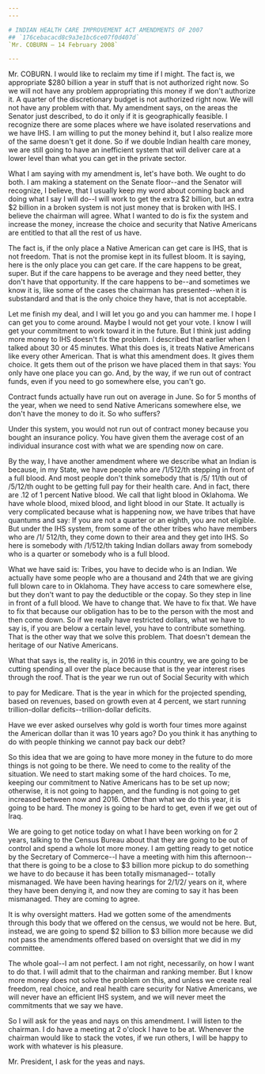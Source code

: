 ```yaml
---
---

# INDIAN HEALTH CARE IMPROVEMENT ACT AMENDMENTS OF 2007
## `176cebacacd8c9a3e1bc6ce07f0d407d`
`Mr. COBURN — 14 February 2008`

---
```



Mr. COBURN. I would like to reclaim my time if I might. The fact is, 
we appropriate $280 billion a year in stuff that is not authorized 
right now. So we will not have any problem appropriating this money if 
we don't authorize it. A quarter of the discretionary budget is not 
authorized right now. We will not have any problem with that. My 
amendment says, on the areas the Senator just described, to do it only 
if it is geographically feasible. I recognize there are some places 
where we have isolated reservations and we have IHS. I am willing to 
put the money behind it, but I also realize more of the same doesn't 
get it done. So if we double Indian health care money, we are still 
going to have an inefficient system that will deliver care at a lower 
level than what you can get in the private sector.

What I am saying with my amendment is, let's have both. We ought to 
do both. I am making a statement on the Senate floor--and the Senator 
will recognize, I believe, that I usually keep my word about coming 
back and doing what I say I will do--I will work to get the extra $2 
billion, but an extra $2 billion in a broken system is not just money 
that is broken with IHS. I believe the chairman will agree. What I 
wanted to do is fix the system and increase the money, increase the 
choice and security that Native Americans are entitled to that all the 
rest of us have.

The fact is, if the only place a Native American can get care is IHS, 
that is not freedom. That is not the promise kept in its fullest bloom. 
It is saying, here is the only place you can get care. If the care 
happens to be great, super. But if the care happens to be average and 
they need better, they don't have that opportunity. If the care happens 
to be--and sometimes we know it is, like some of the cases the chairman 
has presented--when it is substandard and that is the only choice they 
have, that is not acceptable.

Let me finish my deal, and I will let you go and you can hammer me. I 
hope I can get you to come around. Maybe I would not get your vote. I 
know I will get your commitment to work toward it in the future. But I 
think just adding more money to IHS doesn't fix the problem. I 
described that earlier when I talked about 30 or 45 minutes. What this 
does is, it treats Native Americans like every other American. That is 
what this amendment does. It gives them choice. It gets them out of the 
prison we have placed them in that says: You only have one place you 
can go. And, by the way, if we run out of contract funds, even if you 
need to go somewhere else, you can't go.

Contract funds actually have run out on average in June. So for 5 
months of the year, when we need to send Native Americans somewhere 
else, we don't have the money to do it. So who suffers?

Under this system, you would not run out of contract money because 
you bought an insurance policy. You have given them the average cost of 
an individual insurance cost with what we are spending now on care.

By the way, I have another amendment where we describe what an Indian 
is because, in my State, we have people who are /1/512/th stepping in 
front of a full blood. And most people don't think somebody that is /5/
11/th out of /5/12/th ought to be getting full pay for their health 
care. And in fact, there are .12 of 1 percent Native blood. We call 
that light blood in Oklahoma. We have whole blood, mixed blood, and 
light blood in our State. It actually is very complicated because what 
is happening now, we have tribes that have quantums and say: If you are 
not a quarter or an eighth, you are not eligible. But under the IHS 
system, from some of the other tribes who have members who are /1/
512/th, they come down to their area and they get into IHS. So here is 
somebody with /1/512/th taking Indian dollars away from somebody who is 
a quarter or somebody who is a full blood.

What we have said is: Tribes, you have to decide who is an Indian. We 
actually have some people who are a thousand and 24th that we are 
giving full blown care to in Oklahoma. They have access to care 
somewhere else, but they don't want to pay the deductible or the copay. 
So they step in line in front of a full blood. We have to change that. 
We have to fix that. We have to fix that because our obligation has to 
be to the person with the most and then come down. So if we really have 
restricted dollars, what we have to say is, if you are below a certain 
level, you have to contribute something. That is the other way that we 
solve this problem. That doesn't demean the heritage of our Native 
Americans.

What that says is, the reality is, in 2016 in this country, we are 
going to be cutting spending all over the place because that is the 
year interest rises through the roof. That is the year we run out of 
Social Security with which


to pay for Medicare. That is the year in which for the projected 
spending, based on revenues, based on growth even at 4 percent, we 
start running trillion-dollar deficits--trillion-dollar deficits.


Have we ever asked ourselves why gold is worth four times more 
against the American dollar than it was 10 years ago? Do you think it 
has anything to do with people thinking we cannot pay back our debt?

So this idea that we are going to have more money in the future to do 
more things is not going to be there. We need to come to the reality of 
the situation. We need to start making some of the hard choices. To me, 
keeping our commitment to Native Americans has to be set up now; 
otherwise, it is not going to happen, and the funding is not going to 
get increased between now and 2016. Other than what we do this year, it 
is going to be hard. The money is going to be hard to get, even if we 
get out of Iraq.

We are going to get notice today on what I have been working on for 2 
years, talking to the Census Bureau about that they are going to be out 
of control and spend a whole lot more money. I am getting ready to get 
notice by the Secretary of Commerce--I have a meeting with him this 
afternoon--that there is going to be a close to $3 billion more pickup 
to do something we have to do because it has been totally mismanaged--
totally mismanaged. We have been having hearings for 2/1/2/ years on 
it, where they have been denying it, and now they are coming to say it 
has been mismanaged. They are coming to agree.

It is why oversight matters. Had we gotten some of the amendments 
through this body that we offered on the census, we would not be here. 
But, instead, we are going to spend $2 billion to $3 billion more 
because we did not pass the amendments offered based on oversight that 
we did in my committee.

The whole goal--I am not perfect. I am not right, necessarily, on how 
I want to do that. I will admit that to the chairman and ranking 
member. But I know more money does not solve the problem on this, and 
unless we create real freedom, real choice, and real health care 
security for Native Americans, we will never have an efficient IHS 
system, and we will never meet the commitments that we say we have.

So I will ask for the yeas and nays on this amendment. I will listen 
to the chairman. I do have a meeting at 2 o'clock I have to be at. 
Whenever the chairman would like to stack the votes, if we run others, 
I will be happy to work with whatever is his pleasure.

Mr. President, I ask for the yeas and nays.